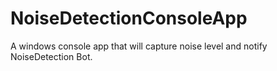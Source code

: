 # NoiseDetectionConsoleApp
A windows console app that will capture noise level and notify NoiseDetection Bot.
